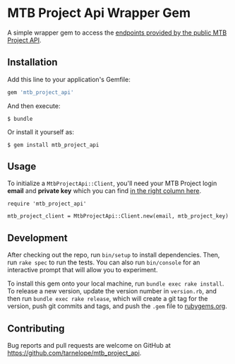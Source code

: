# MTB Project Api Wrapper Gem

A simple wrapper gem to access the [endpoints provided by the public MTB Project API](https://www.mtbproject.com/data).

## Installation

Add this line to your application's Gemfile:

```ruby
gem 'mtb_project_api'
```

And then execute:

    $ bundle

Or install it yourself as:

    $ gem install mtb_project_api

## Usage

To initialize a `MtbProjectApi::Client`, you'll need your MTB Project login **email** and **private key** which you can find [in the right column here](https://www.mtbproject.com/data).

```
require 'mtb_project_api'

mtb_project_client = MtbProjectApi::Client.new(email, mtb_project_key)
```

## Development

After checking out the repo, run `bin/setup` to install dependencies. Then, run `rake spec` to run the tests. You can also run `bin/console` for an interactive prompt that will allow you to experiment.

To install this gem onto your local machine, run `bundle exec rake install`. To release a new version, update the version number in `version.rb`, and then run `bundle exec rake release`, which will create a git tag for the version, push git commits and tags, and push the `.gem` file to [rubygems.org](https://rubygems.org).

## Contributing

Bug reports and pull requests are welcome on GitHub at https://github.com/tarnelope/mtb_project_api.
